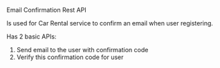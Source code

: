 Email Confirmation Rest API

Is used for Car Rental service to confirm an email when user registering.

Has 2 basic APIs:

1) Send email to the user with confirmation code
2) Verify this confirmation code for user

